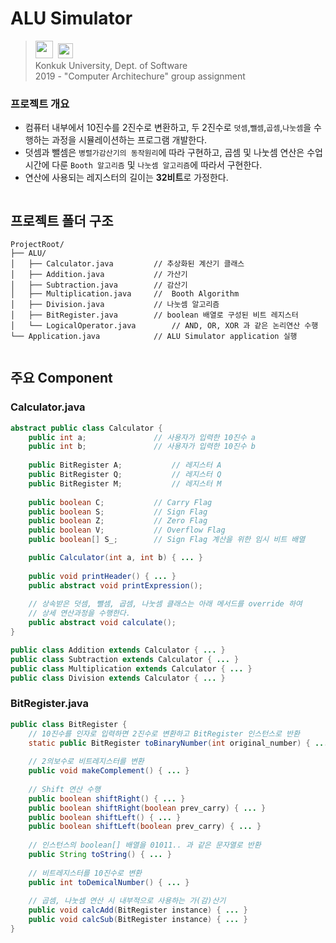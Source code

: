 # ALU Simulator
> <img src="http://home.konkuk.ac.kr/cms/Site/UserFiles/Image/internet/top_logo.gif" height="28px;" />&nbsp;&nbsp;<img src="http://home.konkuk.ac.kr/cms/Site/UserFiles/Image/internet/toptitle.gif" height="24px;" />  
> Konkuk University, Dept. of Software  
> 2019 - "Computer Architechure" group assignment

### 프로젝트 개요
- 컴퓨터 내부에서 10진수를 2진수로 변환하고, 두 2진수로 `덧셈`,`뺄셈`,`곱셈`,`나눗셈`을 수행하는 과정을 시뮬레이션하는 프로그램 개발한다.
- 덧셈과 뺄셈은 `병렬가감산기의 동작원리`에 따라 구현하고, 곱셈 및 나눗셈 연산은 수업 시간에 다룬`Booth 알고리즘` 및 `나눗셈 알고리즘`에 따라서 구현한다.
- 연산에 사용되는 레지스터의 길이는 **32비트**로 가정한다.

<img />

## 프로젝트 폴더 구조
```
ProjectRoot/
├── ALU/
│   ├── Calculator.java			// 추상화된 계산기 클래스
│   ├── Addition.java			// 가산기
│   ├── Subtraction.java		// 감산기
│   ├── Multiplication.java		//	Booth Algorithm
│   ├── Division.java			// 나눗셈 알고리즘
│   ├── BitRegister.java		// boolean 배열로 구성된 비트 레지스터
│   └── LogicalOperator.java		// AND, OR, XOR 과 같은 논리연산 수행
└── Application.java			// ALU Simulator application 실행
```

<img />

## 주요 Component
### Calculator.java
```java
abstract public class Calculator {
	public int a;				// 사용자가 입력한 10진수 a
	public int b;				// 사용자가 입력한 10진수 b
	
	public BitRegister A;			// 레지스터 A
	public BitRegister Q;			// 레지스터 Q
	public BitRegister M;			// 레지스터 M
	
	public boolean C;			// Carry Flag
	public boolean S;			// Sign Flag
	public boolean Z;			// Zero Flag
	public boolean V;			// Overflow Flag
	public boolean[] S_;		// Sign Flag 계산을 위한 임시 비트 배열

	public Calculator(int a, int b) { ... }
	
	public void printHeader() { ... }
	public abstract void printExpression();
	
	// 상속받은 덧셈, 뺄셈, 곱셈, 나눗셈 클래스는 아래 메서드를 override 하여
	// 상세 연산과정을 수행한다.
	public abstract void calculate();
}

public class Addition extends Calculator { ... }
public class Subtraction extends Calculator { ... }
public class Multiplication extends Calculator { ... }
public class Division extends Calculator { ... }
```

### BitRegister.java
```java
public class BitRegister {
	// 10진수를 인자로 입력하면 2진수로 변환하고 BitRegister 인스턴스로 반환
	static public BitRegister toBinaryNumber(int original_number) { ... }
	
	// 2의보수로 비트레지스터를 변환
	public void makeComplement() { ... }
	
	// Shift 연산 수행
	public boolean shiftRight() { ... }
	public boolean shiftRight(boolean prev_carry) { ... }
	public boolean shiftLeft() { ... }
	public boolean shiftLeft(boolean prev_carry) { ... }
	
	// 인스턴스의 boolean[] 배열을 01011.. 과 같은 문자열로 반환
	public String toString() { ... }
	
	// 비트레지스터를 10진수로 변환
	public int toDemicalNumber() { ... }
	
	// 곱셈, 나눗셈 연산 시 내부적으로 사용하는 가(감)산기
	public void calcAdd(BitRegister instance) { ... }
	public void calcSub(BitRegister instance) { ... }
}
```